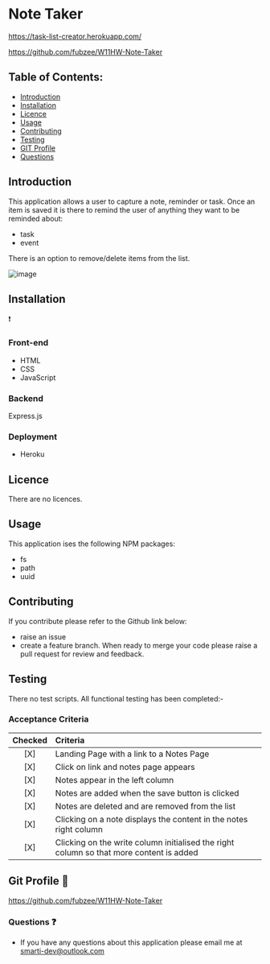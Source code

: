 # Note Taker

https://task-list-creator.herokuapp.com/

https://github.com/fubzee/W11HW-Note-Taker

## Table of Contents: 

* [Introduction](#Introduction)
* [Installation](#Installation)
* [Licence](#Licence)
* [Usage](#usage)
* [Contributing](#contributing)
* [Testing](#Testing)
* [GIT Profile](#gitprofile)
* [Questions](#questions)

## Introduction


This application allows a user to capture a note, reminder or task.  Once an item is saved it is there to remind the user of anything they want to be reminded about:

- task
- event

There is an option to remove/delete items from the list.

![image](https://user-images.githubusercontent.com/94102473/155306410-f33adc89-955c-4afd-8adc-e9523d3f64a3.png)

## Installation

:exclamation:
### Front-end
- HTML
- CSS
- JavaScript

### Backend

Express.js 

### Deployment

- Heroku

## Licence

There are no licences.

## Usage

This application ises the following NPM packages:
- fs
- path
- uuid

## Contributing

 If you contribute please refer to the Github link below:
 - raise an issue 
 - create a feature branch. 
 When ready to merge your code please raise a pull request for review and feedback.

## Testing

There no test scripts.  All functional testing has been completed:-

   ### Acceptance Criteria

| Checked  	| Criteria  	|   	
| :---:	| :---	|
| [X]  	| Landing Page with a link to a Notes Page  	|  
| [X]  	| Click on link and notes page appears  	|
| [X]  	| Notes appear in the left column 	|   
| [X]  	| Notes are added when the save button is clicked  	|   
| [X]  	| Notes are deleted and are removed from the list  	|   
| [X]  	| Clicking on a note displays the content in the notes right column  	|   
| [X]  	| Clicking on the write column initialised the right column so that more content is added  	|   
   

## Git Profile  :link:

https://github.com/fubzee/W11HW-Note-Taker


### Questions :question:

* If you have any questions about this application please email me at smarti-dev@outlook.com

